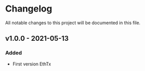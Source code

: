# Changelog
All notable changes to this project will be documented in this file.

## v1.0.0 - 2021-05-13

### Added
- First version EthTx

